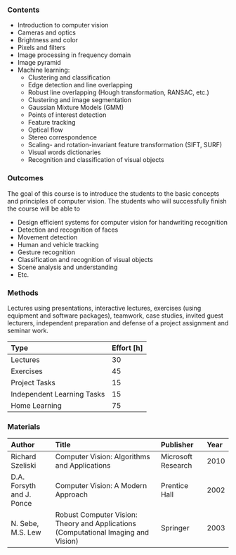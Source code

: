 ### Contents

* Introduction to computer vision
* Cameras and optics
* Brightness and color
* Pixels and filters
* Image processing in frequency domain
* Image pyramid
* Machine learning:
  * Clustering and classification
  * Edge detection and line overlapping
  * Robust line overlapping (Hough transformation, RANSAC, etc.)
  * Clustering and image segmentation
  * Gaussian Mixture Models (GMM)
  * Points of interest detection
  * Feature tracking
  * Optical flow
  * Stereo correspondence
  * Scaling- and rotation-invariant feature transformation (SIFT, SURF)
  * Visual words dictionaries
  * Recognition and classification of visual objects

### Outcomes

The goal of this course is to introduce the students to the basic concepts and principles of computer vision.
The students who will successfully finish the course will be able to

* Design efficient systems for computer vision for handwriting recognition
* Detection and recognition of faces
* Movement detection
* Human and vehicle tracking
* Gesture recognition
* Classification and recognition of visual objects
* Scene analysis and understanding
* Etc.

### Methods

Lectures using presentations, interactive lectures, exercises (using equipment and software packages), teamwork, case studies, invited guest lecturers, independent preparation and defense of a project assignment and seminar work.

| Type                       | Effort \[h\] |
| :------------------------- | :----------- |
| Lectures                   | 30           |
| Exercises                  | 45           |
| Project Tasks              | 15           |
| Independent Learning Tasks | 15           |
| Home Learning              | 75           |


### Materials

 | Author                    | Title                                                                              | Publisher          | Year |
 | :------------------------ | :--------------------------------------------------------------------------------- | :----------------- | :--- |
 | Richard Szeliski          | Computer Vision: Algorithms and Applications                                       | Microsoft Research | 2010 |
 | D.A. Forsyth and J. Ponce | Computer Vision: A Modern Approach                                                 | Prentice Hall      | 2002 |
 | N. Sebe, M.S. Lew         | Robust Computer Vision: Theory and Applications (Computational Imaging and Vision) | Springer           | 2003 |


<!-- more -->
